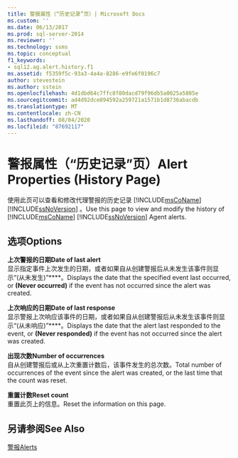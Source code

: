 ```yaml
---
title: 警报属性（“历史记录”页）| Microsoft Docs
ms.custom: ''
ms.date: 06/13/2017
ms.prod: sql-server-2014
ms.reviewer: ''
ms.technology: ssms
ms.topic: conceptual
f1_keywords:
- sql12.ag.alert.history.f1
ms.assetid: f5359f5c-93a3-4a4a-8286-e9fe6f0196c7
author: stevestein
ms.author: sstein
ms.openlocfilehash: 4d1dbd64c7ffc8f80dacd79f96db5a0025a5805e
ms.sourcegitcommit: ad4d92dce894592a259721a1571b1d8736abacdb
ms.translationtype: MT
ms.contentlocale: zh-CN
ms.lasthandoff: 08/04/2020
ms.locfileid: "87692117"
---
```

# <a name="alert-properties-history-page"></a><span data-ttu-id="f4b92-102">警报属性（“历史记录”页）</span><span class="sxs-lookup"><span data-stu-id="f4b92-102">Alert Properties (History Page)</span></span>
  <span data-ttu-id="f4b92-103">使用此页可以查看和修改代理警报的历史记录 [!INCLUDE[msCoName](../../includes/msconame-md.md)] [!INCLUDE[ssNoVersion](../../includes/ssnoversion-md.md)] 。</span><span class="sxs-lookup"><span data-stu-id="f4b92-103">Use this page to view and modify the history of [!INCLUDE[msCoName](../../includes/msconame-md.md)] [!INCLUDE[ssNoVersion](../../includes/ssnoversion-md.md)] Agent alerts.</span></span>  
  
## <a name="options"></a><span data-ttu-id="f4b92-104">选项</span><span class="sxs-lookup"><span data-stu-id="f4b92-104">Options</span></span>  
 <span data-ttu-id="f4b92-105">**上次警报的日期**</span><span class="sxs-lookup"><span data-stu-id="f4b92-105">**Date of last alert**</span></span>  
 <span data-ttu-id="f4b92-106">显示指定事件上次发生的日期，或者如果自从创建警报后从未发生该事件则显示“(从未发生)”\*\*\*\*。</span><span class="sxs-lookup"><span data-stu-id="f4b92-106">Displays the date that the specified event last occurred, or **(Never occurred)** if the event has not occurred since the alert was created.</span></span>  
  
 <span data-ttu-id="f4b92-107">**上次响应的日期**</span><span class="sxs-lookup"><span data-stu-id="f4b92-107">**Date of last response**</span></span>  
 <span data-ttu-id="f4b92-108">显示警报上次响应该事件的日期，或者如果自从创建警报后从未发生该事件则显示“(从未响应)”\*\*\*\*。</span><span class="sxs-lookup"><span data-stu-id="f4b92-108">Displays the date that the alert last responded to the event, or **(Never responded)** if the event has not occurred since the alert was created.</span></span>  
  
 <span data-ttu-id="f4b92-109">**出现次数**</span><span class="sxs-lookup"><span data-stu-id="f4b92-109">**Number of occurrences**</span></span>  
 <span data-ttu-id="f4b92-110">自从创建警报后或从上次重置计数后，该事件发生的总次数。</span><span class="sxs-lookup"><span data-stu-id="f4b92-110">Total number of occurrences of the event since the alert was created, or the last time that the count was reset.</span></span>  
  
 <span data-ttu-id="f4b92-111">**重置计数**</span><span class="sxs-lookup"><span data-stu-id="f4b92-111">**Reset count**</span></span>  
 <span data-ttu-id="f4b92-112">重置此页上的信息。</span><span class="sxs-lookup"><span data-stu-id="f4b92-112">Reset the information on this page.</span></span>  
  
## <a name="see-also"></a><span data-ttu-id="f4b92-113">另请参阅</span><span class="sxs-lookup"><span data-stu-id="f4b92-113">See Also</span></span>  
 [<span data-ttu-id="f4b92-114">警报</span><span class="sxs-lookup"><span data-stu-id="f4b92-114">Alerts</span></span>](alerts.md)  
  
  
